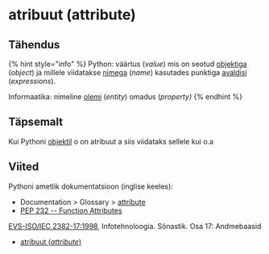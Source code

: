 # atribuut \(attribute\)

## Tähendus

{% hint style="info" %}
Python: väärtus \(_value_\) mis on seotud [objektiga](objekt-object.md) \(_object_\) ja millele viidatakse [nimega](nimi-name.md) \(_name_\) kasutades punktiga [avaldisi](avaldis-expression.md) \(_expressions_\).

Informaatika: nimeline [olemi](olem-entity.md) \(_entity_\) omadus \(_property\)_
{% endhint %}



## Täpsemalt

Kui Pythoni [objektil](objekt-object.md) o on atribuut a siis viidataks sellele kui o.a

## Viited

Pythoni ametlik dokumentatsioon \(inglise keeles\):

* Documentation &gt; Glossary &gt; [attribute](https://docs.python.org/3/glossary.html#term-attribute)
* [PEP 232 -- Function Attributes](https://www.python.org/dev/peps/pep-0232/)

[EVS-ISO/IEC 2382-17:1998](https://www.evs.ee/et/evs-iso-iec-2382-17-1998), Infotehnoloogia. Sõnastik. Osa 17: Andmebaasid

* [atribuut \(_attribute_\)](http://www.eki.ee/dict/its/index.cgi?Q=D3AC2BE1-6C03-1014-88DC-FC5F0DBED45A&F=GUID&C01=1&C02=0&C10=1)



